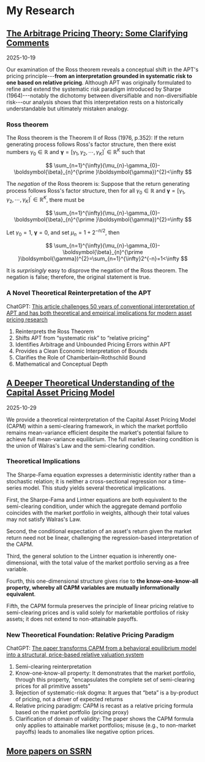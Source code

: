 
# My Research


## [The Arbitrage Pricing Theory: Some Clarifying Comments](https://ssrn.com/abstract=5603250) 

2025-10-19  

Our examination of the Ross theorem reveals a conceptual shift in the APT's pricing principle---**from an interpretation grounded in systematic risk to one based on relative pricing**. Although APT was originally formulated to refine and extend the systematic risk paradigm introduced by Sharpe (1964)---notably the dichotomy between diversifiable and non-diversifiable risk---our analysis shows that this interpretation rests on a historically understandable but ultimately mistaken analogy.

### Ross theorem

The Ross theorem is the Theorem II of Ross (1976, p.352): If the return generating process follows Ross's factor structure, then
there exist numbers $\gamma_{0}\in\mathbb{R}$ and $\boldsymbol{\gamma}
=[\gamma_{1},\gamma_{2},\cdots,\gamma_{K}]^{\prime}\in\mathbb{R}^{K}$ such
that

$$
\sum_{n=1}^{\infty}(\mu_{n}-\gamma_{0}-\boldsymbol{\beta}_{n}^{\prime
}\boldsymbol{\gamma})^{2}<\infty
$$


The *negation* of the Ross theorem is: Suppose that the return generating
process follows Ross's factor structure, then for all $\gamma_{0}\in
\mathbb{R}$ and $\boldsymbol{\gamma}=[\gamma_{1},\gamma_{2},\cdots,\gamma
_{K}]^{\prime}\in\mathbb{R}^{K}$, there must be

$$
\sum_{n=1}^{\infty}(\mu_{n}-\gamma_{0}-\boldsymbol{\beta}_{n}^{\prime
}\boldsymbol{\gamma})^{2}=\infty
$$

Let $\gamma_{0}=1$, $\boldsymbol{\gamma}=0$, and set $\mu_{n}=1+2^{-n/2}$,
then

$$
\sum_{n=1}^{\infty}(\mu_{n}-\gamma_{0}-\boldsymbol{\beta}_{n}^{\prime
}\boldsymbol{\gamma})^{2}=\sum_{n=1}^{\infty}2^{-n}=1<\infty
$$

It is *surprisingly* easy to disprove the negation of the Ross theorem.
The negation is false; therefore, the original statement is true.

### A Novel Theoretical Reinterpretation of the APT

ChatGPT: [This article challenges 50 years of conventional interpretation of APT and has both theoretical and empirical implications for modern asset pricing research](https://chatgpt.com/s/t_68f44e30b618819184cf67862fc46162)
1. Reinterprets the Ross Theorem
1. Shifts APT from “systematic risk” to “relative pricing”
1. Identifies Arbitrage and Unbounded Pricing Errors within APT
1. Provides a Clean Economic Interpretation of Bounds
1. Clarifies the Role of Chamberlain–Rothschild Bound
1. Mathematical and Conceptual Depth





## [A Deeper Theoretical Understanding of the Capital Asset Pricing Model](https://ssrn.com/abstract=5094280) 

2025-10-29 

We provide a theoretical reinterpretation of the Capital Asset Pricing Model (CAPM) within a semi-clearing framework, in which the market portfolio remains mean-variance efficient despite the market's potential failure to achieve full mean-variance equilibrium. The full market-clearing condition is the union of Walras's Law and the semi-clearing condition.

### Theoretical Implications

The Sharpe-Fama equation expresses a deterministic identity rather than a stochastic relation; it is neither a cross-sectional regression nor a time-series model. This study yields several theoretical implications.

First, the Sharpe-Fama and Lintner equations are both equivalent to the semi-clearing condition, under which the aggregate demand portfolio coincides with the market portfolio in weights, although their total values may not satisfy Walras's Law.

Second, the conditional expectation of an asset's return given the market return need not be linear, challenging the regression-based interpretation of the CAPM.

Third, the general solution to the Lintner equation is inherently one-dimensional, with the total value of the market portfolio serving as a free variable.

Fourth, this one-dimensional structure gives rise to **the know-one-know-all property, whereby all CAPM variables are mutually informationally equivalent**.

Fifth, the CAPM formula preserves the principle of linear pricing relative to semi-clearing prices and is valid solely for marketable portfolios of risky assets; it does not extend to non-attainable payoffs.

### New Theoretical Foundation: Relative Pricing Paradigm

ChatGPT: [The paper transforms CAPM from a behavioral equilibrium model into a structural, price-based relative valuation system](https://chatgpt.com/s/t\_68fe2df51828819183de9e24bf5e56d4)
1. Semi-clearing reinterpretation
2. Know-one-know-all property: It demonstrates that the market portfolio, through this property, "encapsulates the complete set of semi-clearing prices for all primitive assets"
3. Rejection of systematic-risk dogma: It argues that “beta” is a by-product of pricing, not a driver of expected returns
4. Relative pricing paradigm: CAPM is recast as a relative pricing formula based on the market portfolio (pricing proxy) 
5. Clarification of domain of validity: The paper shows the CAPM formula only applies to attainable market portfolios; misuse (e.g., to non-market payoffs) leads to anomalies like negative option prices.
   




## [More papers on SSRN](https://papers.ssrn.com/sol3/cf_dev/AbsByAuth.cfm?per_id=4008686)



<!--

## [Arbitrage Opportunity, Impossible Frontier, and Logical Circularity in CAPM Equilibrium](CAPM.md)

If the expected return of a stock is determined by its beta, we will face the chicken-and-egg problem: a stock’s return is determined from its beta, but beta itself depends on the return directly. On the other hand, to calculate the beta, we need to know the market return first, and to calculate the market return, we need to know the returns of each stock. Johnstone (2017, p.503) refers to this situation as “the logical circularity built into the CAPM equilibrium mechanism”. Does this logical circularity really exist?


## [Perfect Market, Arbitrage, and Value Creation in the MM Proposition](MM.md) 

To explain the evolution of the understanding of arbitrage from a deterministic world into an uncertain world, we restate and comment on the proofs of the MM Proposition in current perspectives. With the no-arbitrage principle in mind, we clearly read <span style="color:red">*the circular justification in the MM Proposition and the misleading concept of cost of equity*</span>. 



## [Understanding the CAPM Equation](https://ssrn.com/abstract=5094280) 

2025-01-16 

The CAPM's relative pricing mechanism based on the market portfolio has been **mistakenly interpreted** as that only the systematic risk is priced, while non-systematic risk can be diversified away and is not rewarded.




## [An Analytic Solution to the Mean-Variance Equilibrium: Is the Market Beta a Valuable Tool?](https://papers.ssrn.com/abstract=4751502)

* If the tangent portfolio is equal to the market portfolio, is the market in equilibrium? **No!**
* Can we using the beta pricing formula to price derivatives in the market?  **No!**
* In the CAPM equation, can the market beta of a stock take infinitely many values?  **Yes!**
* Is the market beta a redundant variable or a valuable tool? **a redundant variable**

## [The Arbitrage Pricing Theory (APT) with Arbitrage Opportunities](https://papers.ssrn.com/abstract=4894555)

We design a numerical example of APT that incorporates arbitrage opportunities

## [Countably Infinite Market: Completeness and Pricing Function](https://papers.ssrn.com/abstract=4894563)

We prove the standard form of the second fundamental theorem of asset pricing, where there are an infinite number of assets, and the pricing functions are continuous.

## [Arbitrage Opportunities and the First Fundamental Theorem of Asset Pricing in an Infinite Market](https://papers.ssrn.com/abstract=4894567)

We prove the standard Fundamental Theorem of Asset Pricing (FTAP) with the no-arbitrage condition, not the sophisticated concept such as NFLVR (No Free Lunch with Vanishing Risk) or else. We illustrate the FTAP in the infinite market by numerical examples.

# Book Draft: [Analysis of Pure Finance](MF/APF.md)

Abad's View of Asset Pricing: A new framework (axiomatic system) of financial theory
Which Starts to answer the following questions
1.	Can financial assets be priced? If so, can it be represented by a functional?
2.	Are there any value creations during the construction of an asset portfolio? 
3.	What is the relationship between limited liability and no arbitrage?
4.	How can the above questions be stated mathematically?

-->
